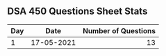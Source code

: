 ## DSA 450 Questions Sheet Stats

| Day |    Date    | Number of Questions |
| --- | :--------: | ------------------: |
| 1   | 17-05-2021 |                  13 |
